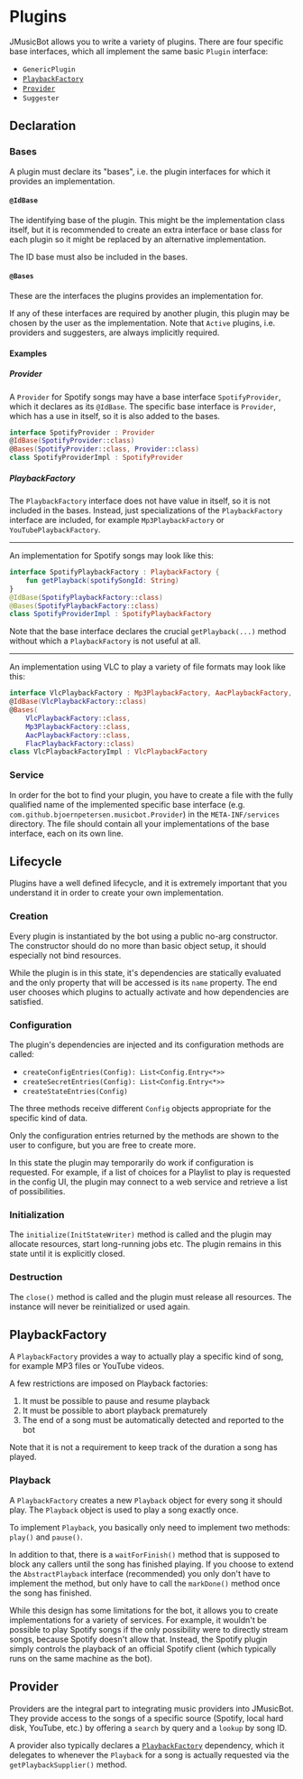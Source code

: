 # Plugins

JMusicBot allows you to write a variety of plugins. There are four specific base interfaces,
which all implement the same basic `Plugin` interface:

- `GenericPlugin`
- [`PlaybackFactory`](#playbackfactory)
- [`Provider`](#provider)
- `Suggester`

## Declaration

### Bases

A plugin must declare its "bases",
i.e. the plugin interfaces for which it provides an implementation.

#### `@IdBase`

The identifying base of the plugin. This might be the implementation class itself, but it is
recommended to create an extra interface or base class for each plugin so it might be replaced
by an alternative implementation.

The ID base must also be included in the bases.

#### `@Bases`

These are the interfaces the plugins provides an implementation for.

If any of these interfaces are required by another plugin, this plugin may be chosen by the user
as the implementation.
Note that `Active` plugins, i.e. providers and suggesters, are always implicitly required.

#### Examples

##### Provider

A `Provider` for Spotify songs may have a base interface `SpotifyProvider`, which it declares
as its `@IdBase`.
The specific base interface is `Provider`, which has a use in itself, so it is also added
to the bases.

```kotlin
interface SpotifyProvider : Provider
@IdBase(SpotifyProvider::class)
@Bases(SpotifyProvider::class, Provider::class)
class SpotifyProviderImpl : SpotifyProvider
```

##### PlaybackFactory

The `PlaybackFactory` interface does not have value in itself, so it is not included in the bases.
Instead, just specializations of the `PlaybackFactory` interface are included,
for example `Mp3PlaybackFactory` or `YouTubePlaybackFactory`.

---

An implementation for Spotify songs may look like this:

```kotlin
interface SpotifyPlaybackFactory : PlaybackFactory {
    fun getPlayback(spotifySongId: String)
}
@IdBase(SpotifyPlaybackFactory::class)
@Bases(SpotifyPlaybackFactory::class)
class SpotifyProviderImpl : SpotifyPlaybackFactory
```

Note that the base interface declares the crucial `getPlayback(...)` method
without which a `PlaybackFactory` is not useful at all.

---

An implementation using VLC to play a variety of file formats may look like this:

```kotlin
interface VlcPlaybackFactory : Mp3PlaybackFactory, AacPlaybackFactory, FlacPlaybackFactory
@IdBase(VlcPlaybackFactory::class)
@Bases(
    VlcPlaybackFactory::class,
    Mp3PlaybackFactory::class,
    AacPlaybackFactory::class,
    FlacPlaybackFactory::class)
class VlcPlaybackFactoryImpl : VlcPlaybackFactory
```

### Service

In order for the bot to find your plugin, you have to create a file with the fully qualified name
of the implemented specific base interface (e.g. `com.github.bjoernpetersen.musicbot.Provider`)
in the `META-INF/services` directory. The file should contain all your implementations of the
base interface, each on its own line.

## Lifecycle

Plugins have a well defined lifecycle, and it is extremely important that you understand it in order
to create your own implementation.

### Creation

Every plugin is instantiated by the bot using a public no-arg constructor.
The constructor should do no more than basic object setup, it should especially not bind resources.

While the plugin is in this state, it's dependencies are statically evaluated and the only property
that will be accessed is its `name` property.
The end user chooses which plugins to actually activate and how dependencies are satisfied.

### Configuration

The plugin's dependencies are injected and its configuration methods are called:

- `createConfigEntries(Config): List<Config.Entry<*>>`
- `createSecretEntries(Config): List<Config.Entry<*>>`
- `createStateEntries(Config)`

The three methods receive different `Config` objects appropriate for the specific kind of data.

Only the configuration entries returned by the methods are shown to the user to configure, but you
are free to create more.

In this state the plugin may temporarily do work if configuration is requested. For example, if
a list of choices for a Playlist to play is requested in the config UI, the plugin may connect to
a web service and retrieve a list of possibilities.

### Initialization

The `initialize(InitStateWriter)` method is called and the plugin may allocate resources, start
long-running jobs etc. The plugin remains in this state until it is explicitly closed.

### Destruction

The `close()` method is called and the plugin must release all resources. The instance will never be
reinitialized or used again.

## PlaybackFactory

A `PlaybackFactory` provides a way to actually play a specific kind of song, for example MP3 files
or YouTube videos.

A few restrictions are imposed on Playback factories:

1. It must be possible to pause and resume playback
1. It must be possible to abort playback prematurely
1. The end of a song must be automatically detected and reported to the bot

Note that it is not a requirement to keep track of the duration a song has played.

### Playback

A `PlaybackFactory` creates a new `Playback` object for every song it should play.
The `Playback` object is used to play a song exactly once.

To implement `Playback`, you basically only need to implement two methods: `play()` and `pause()`.

In addition to that, there is a `waitForFinish()` method that is supposed to block any callers until
the song has finished playing. If you choose to extend the `AbstractPlayback` interface 
(recommended) you only don't have to implement the method, but only have to call the `markDone()` 
method once the song has finished.

While this design has some limitations for the bot, it allows you to create implementations for a
variety of services.
For example, it wouldn't be possible to play Spotify songs if the only possibility were to directly
stream songs, because Spotify doesn't allow that. Instead, the Spotify plugin simply controls the
playback of an official Spotify client (which typically runs on the same machine as the bot).

## Provider

Providers are the integral part to integrating music providers into JMusicBot.
They provide access to the songs of a specific source (Spotify, local hard disk, YouTube, etc.)
by offering a `search` by query and a `lookup` by song ID.

A provider also typically declares a [`PlaybackFactory`](#playbackfactory) dependency, which it
delegates to whenever the `Playback` for a song is actually requested via
the `getPlaybackSupplier()` method.
